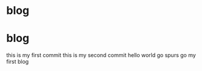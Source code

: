 # blog
# blog

this is my first commit
this is my second commit
hello world
go spurs go
my first blog